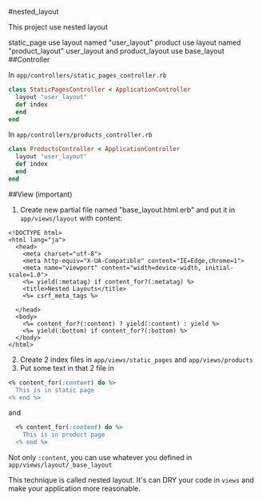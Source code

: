 #nested_layout

This project use nested layout

static_page use layout named "user_layout"
product use layout named "product_layout"
user_layout and product_layout use base_layout
##Controller

In `app/controllers/static_pages_controller.rb`

```ruby
class StaticPagesController < ApplicationController                                                                                                                
  layout "user_layout"                                                          
  def index                                                                     
  end                                                                           
end 
```

In `app/controllers/products_controller.rb`

```ruby
class ProductsController < ApplicationController                                                                                                                                                                  
  layout "user_layout"                                                          
  def index                                                                   
  end                                                                           
end
```

##View (important)
1. Create new partial file named "base_layout.html.erb" and put it in `app/views/layout` with content: 
```erb
<!DOCTYPE html>                                                                 
<html lang="ja">                                                                
  <head>                                                                        
    <meta charset="utf-8">                                                      
    <meta http-equiv="X-UA-Compatible" content="IE=Edge,chrome=1">              
    <meta name="viewport" content="width=device-width, initial-scale=1.0">      
    <%= yield(:metatag) if content_for?(:metatag) %>                            
    <title>Nested Layouts</title>                                               
    <%= csrf_meta_tags %>                                                       
                                                                                
  </head>                                                                       
  <body>                                                                        
    <%= content_for?(:content) ? yield(:content) : yield %>                     
    <%= yield(:bottom) if content_for?(:bottom) %>                              
  </body>                                                                       
</html>
```
2. Create 2 index files in `app/views/static_pages` and `app/views/products`
3. Put some text in that 2 file in 

```ruby
<% content_for(:content) do %>
  This is in static page
<% end %>
```
and 

```ruby
  <% content_for(:content) do %>
    This is in product page
  <% end %>
```

Not only `:content`, you can use whatever you defined in `app/views/layout/_base_layout`

This technique is called nested layout. It's can DRY your code in `views` and make your application more reasonable.

